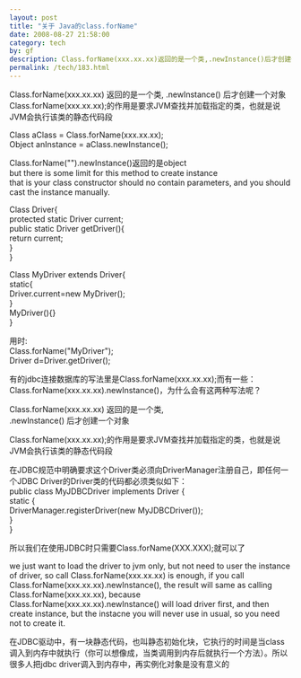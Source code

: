 ```yaml
---
layout: post
title: "关于 Java的class.forName"
date: 2008-08-27 21:58:00
category: tech
by: gf
description: Class.forName(xxx.xx.xx)返回的是一个类,.newInstance()后才创建一个对象Class.forName(xxx.xx.xx);的作用是要求JVM查找并加载指定的类，也就是说JVM会执行该类的静态代
permalink: /tech/183.html
---
```

Class.forName(xxx.xx.xx) 返回的是一个类, .newInstance() 后才创建一个对象 Class.forName(xxx.xx.xx);的作用是要求JVM查找并加载指定的类，也就是说JVM会执行该类的静态代码段

Class aClass = Class.forName(xxx.xx.xx);  
Object anInstance = aClass.newInstance();  
  
  
Class.forName("").newInstance()返回的是object  
but there is some limit for this method to create instance  
that is your class constructor should no contain parameters, and you should cast the instance manually.  
  
Class Driver\{  
protected static Driver current;  
public static Driver getDriver()\{  
return current;  
\}  
\}  
  
Class MyDriver extends Driver\{  
static\{  
Driver.current=new MyDriver();  
\}  
MyDriver()\{\}  
\}  
  
用时:  
Class.forName("MyDriver");  
Driver d=Driver.getDriver();  
  
有的jdbc连接数据库的写法里是Class.forName(xxx.xx.xx);而有一些：Class.forName(xxx.xx.xx).newInstance()，为什么会有这两种写法呢？  
  
Class.forName(xxx.xx.xx) 返回的是一个类,  
.newInstance() 后才创建一个对象  
  
Class.forName(xxx.xx.xx);的作用是要求JVM查找并加载指定的类，也就是说JVM会执行该类的静态代码段  
  
在JDBC规范中明确要求这个Driver类必须向DriverManager注册自己，即任何一个JDBC Driver的Driver类的代码都必须类似如下：  
public class MyJDBCDriver implements Driver \{  
static \{  
DriverManager.registerDriver(new MyJDBCDriver());  
\}  
\}  
  
所以我们在使用JDBC时只需要Class.forName(XXX.XXX);就可以了  
  
we just want to load the driver to jvm only, but not need to user the instance of driver, so call Class.forName(xxx.xx.xx) is enough, if you call Class.forName(xxx.xx.xx).newInstance(), the result will same as calling Class.forName(xxx.xx.xx), because Class.forName(xxx.xx.xx).newInstance() will load driver first, and then create instance, but the instacne you will never use in usual, so you need not to create it.  
  
在JDBC驱动中，有一块静态代码，也叫静态初始化块，它执行的时间是当class调入到内存中就执行（你可以想像成，当类调用到内存后就执行一个方法）。所以很多人把jdbc driver调入到内存中，再实例化对象是没有意义的
